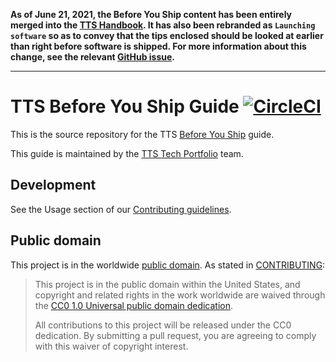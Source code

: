 **As of June 21, 2021, the Before You Ship content has been entirely merged into the [TTS Handbook](https://handbook.tts.gsa.gov/#launching-software). It has also been rebranded as `Launching software` so as to convey that the tips enclosed should be looked at earlier than right before software is shipped. For more information about this change, see the relevant [GitHub issue](https://github.com/18F/before-you-ship/issues/421).**

---

# TTS Before You Ship Guide [![CircleCI](https://circleci.com/gh/18F/before-you-ship.svg?style=svg)](https://circleci.com/gh/18F/before-you-ship)

This is the source repository for the TTS [Before You Ship](https://before-you-ship.18f.gov/) guide.

This guide is maintained by the [TTS Tech Portfolio](https://handbook.18f.gov/tech-portfolio/) team.

## Development

See the Usage section of our [Contributing guidelines](https://github.com/18F/before-you-ship/blob/main/CONTRIBUTING.md#usage).

## Public domain

This project is in the worldwide [public domain](LICENSE.md). As stated in [CONTRIBUTING](CONTRIBUTING.md):

> This project is in the public domain within the United States, and copyright and related rights in the work worldwide are waived through the [CC0 1.0 Universal public domain dedication](https://creativecommons.org/publicdomain/zero/1.0/).
>
> All contributions to this project will be released under the CC0 dedication. By submitting a pull request, you are agreeing to comply with this waiver of copyright interest.
